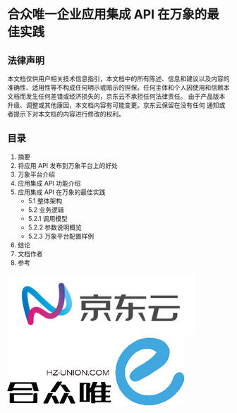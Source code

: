 # 合众唯一企业应用集成 API 在万象的最佳实践

## 法律声明

本文档仅供用户相关技术信息指引，本文档中的所有陈述、信息和建议以及内容的准确性、适用性等不构成任何明示或暗示的担保。任何主体和个人因使用和信赖本文档而发生任何差错或经济损失的，京东云不承担任何法律责任。 
由于产品版本升级、调整或其他康因，本文档内容有可能变更。京东云保留在没有任何
通知或者提示下对本文档的内容进行修改的权利。 



## 目录

1. 摘要
2. 将应用 API 发布到万象平台上的好处
3. 万象平台介绍
4. 应用集成 API 功能介绍
5. 应用集成 API 在万象的最佳实践
    - 5.1  整体架构
    - 5.2  业务逻辑
    - 5.2.1  调用模型
    - 5.2.2  参数说明概览
    - 5.2.3 万象平台配置样例
6. 结论 
7. 文档作者
8. 参考


![image](../../../image/JDCloud-WhitePaper/JDCloud-WhitePaper-Enterprise-Integration-Best-Practice-with-WanXiangAPI/JD-Cloud-Logo.png)
![image](../../../image/JDCloud-WhitePaper/JDCloud-WhitePaper-Enterprise-Integration-Best-Practice-with-WanXiangAPI/HZ-UNION-Logo.png)
